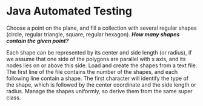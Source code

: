 # Java Automated Testing

Choose a point on the plane, and fill a collection with several regular shapes (circle, regular
triangle, square, regular hexagon). **_How many shapes contain the given point?_**

Each shape can be represented by its center and side length (or radius), if we assume that one
side of the polygons are parallel with x axis, and its nodes lies on or above this side.
Load and create the shapes from a text file. The first line of the file contains the number of the
shapes, and each following line contain a shape. The first character will identify the type of the
shape, which is followed by the center coordinate and the side length or radius.
Manage the shapes uniformly, so derive them from the same super class.
